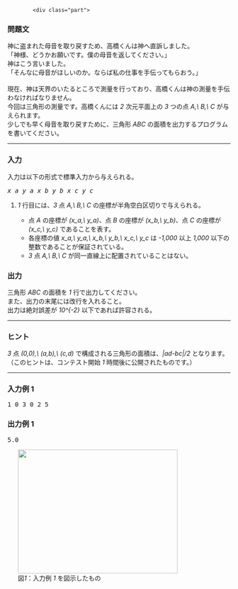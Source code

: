 <div id="task-statement">
			


	
	

			<div class="part">
<h3>問題文</h3>
<section>
神に盗まれた母音を取り戻すため、高橋くんは神へ直訴しました。<br />
「神様、どうかお願いです。僕の母音を返してください。」<br />
神はこう言いました。<br />
「そんなに母音がほしいのか。ならば私の仕事を手伝ってもらおう。」<br />
<br />
現在、神は天界のいたるところで測量を行っており、高橋くんは神の測量を手伝わなければなりません。<br />
今回は三角形の測量です。高橋くんには <var>2</var> 次元平面上の <var>3</var> つの点 <var>A,\ B,\ C</var> が与えられます。<br />
少しでも早く母音を取り戻すために、三角形 <var>ABC</var> の面積を出力するプログラムを書いてください。
</section>
</div>

<hr />

<div class="io-style part">
<h3>入力</h3>
<section>
入力は以下の形式で標準入力から与えられる。
<pre>
<var>x_a</var> <var>y_a</var> <var>x_b</var> <var>y_b</var> <var>x_c</var> <var>y_c</var>
</pre>
<ol>
	<li><var>1</var> 行目には、<var>3</var> 点 <var>A,\ B,\ C</var> の座標が半角空白区切りで与えられる。</li>
	<ul>
		<li>点 <var>A</var> の座標が <var>(x_a,\ y_a)</var>、点 <var>B</var> の座標が <var>(x_b,\ y_b)</var>、点 <var>C</var> の座標が <var>(x_c,\ y_c)</var> であることを表す。</li>
		<li>各座標の値 <var>x_a,\ y_a,\ x_b,\ y_b,\ x_c,\ y_c</var> は <var>-1,000</var> 以上 <var>1,000</var> 以下の整数であることが保証されている。</li>
		<li><var>3</var> 点 <var>A,\ B,\ C</var> が同一直線上に配置されていることはない。</li>		
	</ul>
</ol>
</section>
</div>

<div class="iopart part">
<h3>出力</h3>
<section>
三角形 <var>ABC</var> の面積を <var>1</var> 行で出力してください。<br />
また、出力の末尾には改行を入れること。<br />
出力は絶対誤差が <var>10^{-2}</var> 以下であれば許容される。
</section>
</div>

<hr />

<div class="iopart part">
<h3>ヒント</h3>
<section>
<var>3</var> 点 <var>(0,0),\ (a,b),\ (c,d)</var> で構成される三角形の面積は、<var>|ad-bc|/2</var> となります。<br />
（このヒントは、コンテスト開始 <var>1</var> 時間後に公開されたものです。）
</section>
</div>

<hr />

<div class="part">
<h3>入力例 1</h3>
<section>
<pre class="prettyprint linenums">
1 0 3 0 2 5
</pre>
</section>
</div>

<div class="part">
<h3>出力例 1</h3>
<section>
<pre class="prettyprint linenums">
5.0
</pre>
<ul>
	<div class="img-caption">
			<img src="/img/abc/002/3_1.png" width="360" height="280" >
			<div class="caption">図<var>1</var>：入力例 <var>1</var> を図示したもの</div>
	</div>